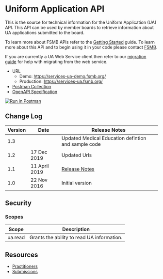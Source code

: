# Uniform Application API 

This is the source for technical information for the Uniform Application (UA) API. This API can be used by member boards to retrieve information about UA applications submitted to the board.

To learn more about FSMB APIs refer to the [Getting Started](https://github.com/fsmb/api-docs) guide. To learn more about this API and to begin using it in your code please contact [FSMB](mailto:ua@fsmb.org).

If you are currently a UA Web Service client then refer to our [migration guide](docs/migration-webservice.md) for help with migrating from the web service.

- URL
  - Demo: https://services-ua-demo.fsmb.org/
  - Production: https://services-ua.fsmb.org/
- [Postman Collection](https://www.getpostman.com/collections/98586f4987694d146125)
- [OpenAPI Specification](https://demo-services.fsmb.org/ua/_swagger/v1)

[![Run in Postman](https://run.pstmn.io/button.svg)](https://app.getpostman.com/run-collection/98586f4987694d146125)

## Change Log

| Version | Date | Release Notes |
| - | - | -|
| 1.3 | | Updated Medical Education defintion and sample code |
| 1.2 | 17 Dec 2019 | Updated Urls |
| 1.1 | 11 April 2019 | [Release Notes](relnotes/readme-v11.md) |
| 1.0 | 22 Nov 2016| Initial version |

## Security

### Scopes 

| Scope | Description |
| - | - |
| ua.read | Grants the ability to read UA information. |

## Resources

- [Practitioners](docs/practitioners-v1/readme.md)
- [Submissions](docs/submissions-v1/readme.md)
